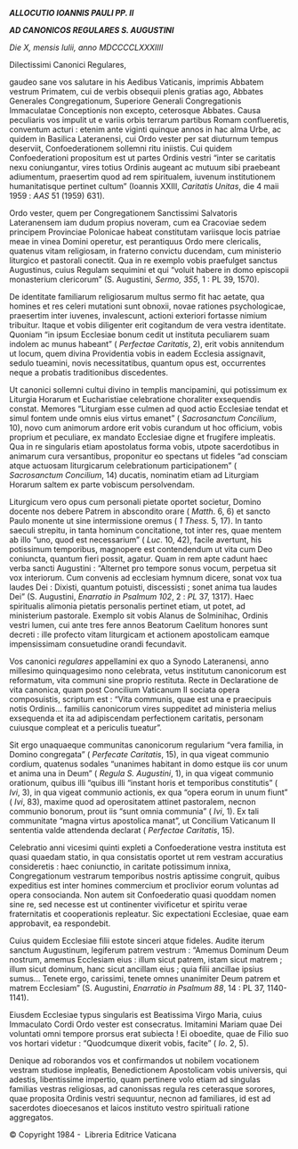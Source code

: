 ***ALLOCUTIO IOANNIS PAULI PP. II***

***AD CANONICOS REGULARES S. AUGUSTINI***

*Die X, mensis Iulii, anno MDCCCCLXXXIIII*

Dilectissimi Canonici Regulares,

gaudeo sane vos salutare in his Aedibus Vaticanis, imprimis Abbatem vestrum Primatem, cui de verbis obsequii plenis gratias ago, Abbates Generales Congregationum, Superiore Generali Congregationis Immaculatae Conceptionis non excepto, ceterosque Abbates. Causa peculiaris vos impulit ut e variis orbis terrarum partibus Romam conflueretis, conventum acturi : etenim ante viginti quinque annos in hac alma Urbe, ac quidem in Basilica Lateranensi, cui Ordo vester per sat diuturnum tempus deserviit, Confoederationem sollemni ritu iniistis. Cui quidem Confoederationi propositum est ut partes Ordinis vestri “inter se caritatis nexu coniungantur, vires totius Ordinis augeant ac mutuum sibi praebeant adiumentum, praesertim quod ad rem spiritualem, iuvenum institutionem humanitatisque pertinet cultum” (Ioannis XXIII, *Caritatis Unitas*, die 4 maii 1959 : *AAS* 51 (1959) 631).

Ordo vester, quem per Congregationem Sanctissimi Salvatoris Lateranensem iam dudum propius noveram, cum ea Cracoviae sedem principem Provinciae Polonicae habeat constitutam variisque locis patriae meae in vinea Domini operetur, est perantiquus Ordo mere clericalis, quatenus vitam religiosam, in fraterno convictu ducendam, cum ministerio liturgico et pastorali conectit. Qua in re exemplo vobis praefulget sanctus Augustinus, cuius Regulam sequimini et qui “voluit habere in domo episcopii monasterium clericorum” (S. Augustini, *Sermo, 355*, 1 : PL 39, 1570).

De identitate familiarum religiosarum multus sermo fit hac aetate, qua homines et res celeri mutationi sunt obnoxii, novae rationes psychologicae, praesertim inter iuvenes, invalescunt, actioni exteriori fortasse nimium tribuitur. Itaque et vobis diligenter erit cogitandum de vera vestra identitate. Quoniam “in ipsum Ecclesiae bonum cedit ut instituta peculiarem suam indolem ac munus habeant” ( *Perfectae Caritatis*, 2), erit vobis annitendum ut locum, quem divina Providentia vobis in eadem Ecclesia assignavit, sedulo tueamini, novis necessitatibus, quantum opus est, occurrentes neque a probatis traditionibus discedentes.

Ut canonici sollemni cultui divino in templis mancipamini, qui potissimum ex Liturgia Horarum et Eucharistiae celebratione choraliter exsequendis constat. Memores “Liturgiam esse culmen ad quod actio Ecclesiae tendat et simul fontem unde omnis eius virtus emanet” ( *Sacrosanctum Concilium*, 10), novo cum animorum ardore erit vobis curandum ut hoc officium, vobis proprium et peculiare, ex mandato Ecclesiae digne et frugifere impleatis. Qua in re singularis etiam apostolatus forma vobis, utpote sacerdotibus in animarum cura versantibus, proponitur eo spectans ut fideles “ad consciam atque actuosam liturgicarum celebrationum participationem” ( *Sacrosanctum Concilium*, 14) ducatis, nominatim etiam ad Liturgiam Horarum saltem ex parte vobiscum persolvendam.

Liturgicum vero opus cum personali pietate oportet societur, Domino docente nos debere Patrem in abscondito orare ( *Matth*. 6, 6) et sancto Paulo monente ut sine intermissione oremus ( *1 Thess.* 5, 17). In tanto saeculi strepitu, in tanta hominum concitatione, tot inter res, quae mentem ab illo “uno, quod est necessarium” ( *Luc*. 10, 42), facile avertunt, his potissimum temporibus, magnopere est contendendum ut vita cum Deo coniuncta, quantum fieri possit, agatur. Quam in rem apte cadunt haec verba sancti Augustini : “Alternet pro tempore sonus vocum, perpetua sit vox interiorum. Cum convenis ad ecclesiam hymnum dicere, sonat vox tua laudes Dei : Dixisti, quantum potuisti, discessisti ; sonet anima tua laudes Dei” (S. Augustini, *Enarratio in Psalmum 102*, 2 : *PL* 37, 1317). Haec spiritualis alimonia pietatis personalis pertinet etiam, ut potet, ad ministerium pastorale. Exemplo sit vobis Alanus de Solminihac, Ordinis vestri lumen, cui ante tres fere annos Beatorum Caelitum honores sunt decreti : ille profecto vitam liturgicam et actionem apostolicam eamque impensissimam consuetudine orandi fecundavit.

Vos canonici *regulares* appellamini ex quo a Synodo Lateranensi, anno millesimo quinquagesimo nono celebrata, vetus institutum canonicorum est reformatum, vita communi sine proprio restituta. Recte in Declaratione de vita canonica, quam post Concilium Vaticanum II sociata opera composuistis, scriptum est : “Vita communis, quae est una e praecipuis notis Ordinis... familiis canonicorum vires suppeditet ad ministeria melius exsequenda et ita ad adipiscendam perfectionem caritatis, personam cuiusque compleat et a periculis tueatur”.

Sit ergo unaquaeque communitas canonicorum regularium “vera familia, in Domino congregata” ( *Perfecate Caritatis*, 15), in qua vigeat communio cordium, quatenus sodales “unanimes habitant in domo estque iis cor unum et anima una in Deum” ( *Regula S. Augustini*, 1), in qua vigeat communio orationum, quibus illi “quibus illi “instant horis et temporibus constitutis” ( *Ivi*, 3), in qua vigeat communio actionis, ex qua “opera eorum in unum fiunt” ( *Ivi*, 83), maxime quod ad operositatem attinet pastoralem, necnon communio bonorum, prout iis “sunt omnia communia” ( *Ivi*, 1). Ex tali communitate “magna virtus apostolica manat”, ut Concilium Vaticanum II sententia valde attendenda declarat ( *Perfectae Caritatis*, 15).

Celebratio anni vicesimi quinti expleti a Confoederatione vestra instituta est quasi quaedam statio, in qua consistatis oportet ut rem vestram accuratius consideretis : haec coniunctio, in caritate potissimum innixa, Congregationum vestrarum temporibus nostris aptissime congruit, quibus expeditius est inter homines commercium et proclivior eorum voluntas ad opera consocianda. Non autem sit Confoederatio quasi quoddam nomen sine re, sed necesse est ut continenter vivificetur et spiritu verae fraternitatis et cooperationis repleatur. Sic expectationi Ecclesiae, quae eam approbavit, ea respondebit.

Cuius quidem Ecclesiae filii estote sinceri atque fideles. Audite iterum sanctum Augustinum, legiferum patrem vestrum : “Amemus Dominum Deum nostrum, amemus Ecclesiam eius : illum sicut patrem, istam sicut matrem ; illum sicut dominum, hanc sicut ancillam eius ; quia filii ancillae ipsius sumus... Tenete ergo, carissimi, tenete omnes unanimiter Deum patrem et matrem Ecclesiam” (S. Augustini, *Enarratio in Psalmum 88*, 14 : PL 37, 1140-1141).

Eiusdem Ecclesiae typus singularis est Beatissima Virgo Maria, cuius Immaculato Cordi Ordo vester est consecratus. Imitamini Mariam quae Dei voluntati omni tempore prorsus erat subiecta ! Ei oboedite, quae de Filio suo vos hortari videtur : “Quodcumque dixerit vobis, facite” ( *Io*. 2, 5).

Denique ad roborandos vos et confirmandos ut nobilem vocationem vestram studiose impleatis, Benedictionem Apostolicam vobis universis, qui adestis, libentissime impertio, quam pertinere volo etiam ad singulas familias vestras religiosas, ad canonissas regula res ceterasque sorores, quae proposita Ordinis vestri sequuntur, necnon ad familiares, id est ad sacerdotes dioecesanos et laicos instituto vestro spirituali ratione aggregatos.

© Copyright 1984 -  Libreria Editrice Vaticana